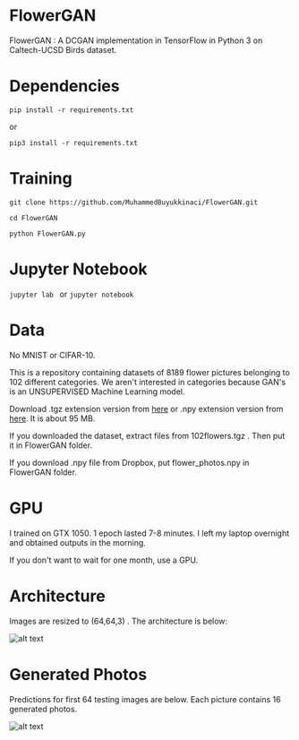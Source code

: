 # FlowerGAN
FlowerGAN : A DCGAN implementation in TensorFlow in Python 3 on Caltech-UCSD Birds dataset.

# Dependencies

```pip install -r requirements.txt```

or

```pip3 install -r requirements.txt```

# Training

```git clone https://github.com/MuhammedBuyukkinaci/FlowerGAN.git```

```cd FlowerGAN```

```python FlowerGAN.py ```

# Jupyter Notebook

```jupyter lab ``` or ```jupyter notebook ```

# Data
No MNIST or CIFAR-10. 

This is a repository containing datasets of 8189 flower pictures belonging to 102 different categories. We aren't interested in 
categories because GAN's is an UNSUPERVISED Machine Learning model.

Download .tgz extension version from [here](
http://www.robots.ox.ac.uk/~vgg/data/flowers/102/) or .npy extension version from [here](
https://www.dropbox.com/s/gmu2cxgjktcnw40/flower_photos.npy?dl=0). It is about 95 MB.

If you downloaded the dataset, extract files from 102flowers.tgz . Then put it in FlowerGAN folder.

If you download .npy file from Dropbox, put flower_photos.npy in FlowerGAN folder.

# GPU
I trained on GTX 1050. 1 epoch lasted 7-8 minutes. I left my laptop overnight and obtained outputs in the morning.

If you don't want to wait for one month, use a GPU.

# Architecture
Images are resized to (64,64,3) . The architecture is below:

![alt text](https://cdn-images-1.medium.com/max/1800/1*JnUzBXe5Zq-HT--iNKrCuQ.png) 

# Generated Photos
Predictions for first 64 testing images are below. Each picture contains 16 generated photos.

![alt text](https://github.com/MuhammedBuyukkinaci/FlowerGAN/blob/master/generated_photos.gif)
